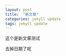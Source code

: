 ```yaml
---
layout: post
title:  "新文章"
categories: jekyll update
tags: jekyll update
---
```



这个是新文章测试

去掉日期了呢


